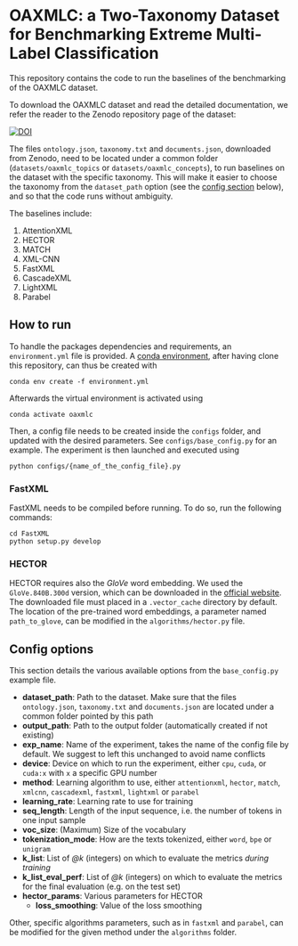 # OAXMLC: a Two-Taxonomy Dataset for Benchmarking Extreme Multi-Label Classification

This repository contains the code to run the baselines of the benchmarking of the OAXMLC dataset.

To download the OAXMLC dataset and read the detailed documentation, we refer the reader to the Zenodo repository page of the dataset:

[![DOI](https://zenodo.org/badge/DOI/10.5281/zenodo.15120226.svg)](https://doi.org/10.5281/zenodo.15120226)

The files `ontology.json`, `taxonomy.txt` and `documents.json`, downloaded from Zenodo, need to be located under a common folder (`datasets/oaxmlc_topics` or `datasets/oaxmlc_concepts`), to run baselines on the dataset with the specific taxonomy. This will make it easier to choose the taxonomy from the `dataset_path` option (see the [config section](#config-options) below), and so that the code runs without ambiguity.

The baselines include:
1. AttentionXML
2. HECTOR
3. MATCH
4. XML-CNN
5. FastXML
6. CascadeXML
7. LightXML
8. Parabel


## How to run
To handle the packages dependencies and requirements, an `environment.yml` file is provided. A [conda environment](https://conda.io/projects/conda/en/latest/user-guide/install/index.html), after having clone this repository, can thus be created with
```
conda env create -f environment.yml
``` 
Afterwards the virtual environment is activated using
```
conda activate oaxmlc
```

Then, a config file needs to be created inside the `configs` folder, and updated with the desired parameters. See `configs/base_config.py` for an example. The experiment is then launched and executed using
```
python configs/{name_of_the_config_file}.py
```


### FastXML
FastXML needs to be compiled before running. To do so, run the following commands:
```
cd FastXML
python setup.py develop
```

### HECTOR
HECTOR requires also the *GloVe* word embedding. We used the `GloVe.840B.300d` version, which can be downloaded in the [official website](https://nlp.stanford.edu/projects/glove/). The downloaded file must placed in a `.vector_cache` directory by default. The location of the pre-trained word embeddings, a parameter named `path_to_glove`, can be modified in the `algorithms/hector.py` file.


## Config options
This section details the various available options from the `base_config.py` example file.
- **dataset_path**: Path to the dataset. Make sure that the files `ontology.json`, `taxonomy.txt` and `documents.json` are located under a common folder pointed by this path
- **output_path**: Path to the output folder (automatically created if not existing)
- **exp_name**: Name of the experiment, takes the name of the config file by default. We suggest to left this unchanged to avoid name conflicts
- **device**: Device on which to run the experiment, either `cpu`, `cuda`, or `cuda:x` with `x` a specific GPU number
- **method**: Learning algorithm to use, either `attentionxml`, `hector`, `match`, `xmlcnn`, `cascadexml`, `fastxml`, `lightxml` or `parabel`
- **learning_rate**: Learning rate to use for training
- **seq_length**: Length of the input sequence, i.e. the number of tokens in one input sample
- **voc_size**: (Maximum) Size of the vocabulary
- **tokenization_mode**: How are the texts tokenized, either `word`, `bpe` or `unigram`
- **k_list**: List of *@k* (integers) on which to evaluate the metrics *during training*
- **k_list_eval_perf**: List of *@k* (integers) on which to evaluate the metrics for the final evaluation (e.g. on the test set)
- **hector_params**: Various parameters for HECTOR
	- **loss_smoothing**: Value of the loss smoothing

Other, specific algorithms parameters, such as in `fastxml` and `parabel`, can be modified for the given method under the `algorithms` folder.
